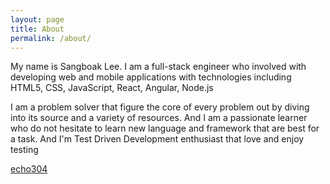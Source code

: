 ```yaml
---
layout: page
title: About
permalink: /about/
---
```


My name is Sangboak Lee. I am a full-stack engineer who involved with developing web and mobile applications with technologies including HTML5, CSS, JavaScript, React, Angular, Node.js
<br>

I am a problem solver that figure the core of every problem out by diving into its source and a variety of resources. And I am a passionate learner who do not hesitate to learn new language and framework that are best for a task. And I'm Test Driven Development enthusiast that love and enjoy testing
<br>

[echo304](https://github.com/echo304)
